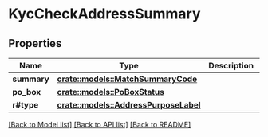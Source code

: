 # KycCheckAddressSummary

## Properties

Name | Type | Description | Notes
------------ | ------------- | ------------- | -------------
**summary** | [**crate::models::MatchSummaryCode**](MatchSummaryCode.md) |  | 
**po_box** | [**crate::models::PoBoxStatus**](POBoxStatus.md) |  | 
**r#type** | [**crate::models::AddressPurposeLabel**](AddressPurposeLabel.md) |  | 

[[Back to Model list]](../README.md#documentation-for-models) [[Back to API list]](../README.md#documentation-for-api-endpoints) [[Back to README]](../README.md)


